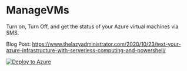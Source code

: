 # ManageVMs

Turn on, Turn Off, and get the status of your Azure virtual machines via SMS.

Blog Post: https://www.thelazyadministrator.com/2020/10/23/text-your-azure-infrastructure-with-serverless-computing-and-powershell/

[![Deploy to Azure](https://aka.ms/deploytoazurebutton)](https://portal.azure.com/#create/Microsoft.Template/uri/https%3A%2F%2Fraw.githubusercontent.com%2Fbwya77%2FAzure%2Fmain%2FARM%2520Templates%2FQuickStart%2520Templates%2FManageVMs.json)


